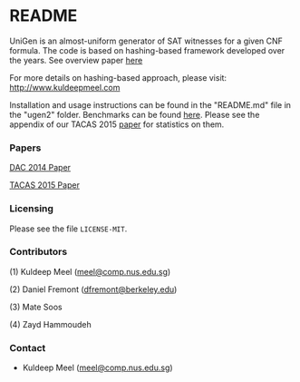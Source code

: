 # README #
UniGen is an almost-uniform generator of SAT witnesses for a given CNF formula. The code is based on hashing-based framework developed over the years. See overview paper [here](http://www.cs.rice.edu/~kgm2/Papers/BNP16.pdf) 

For more details on hashing-based approach, please visit: http://www.kuldeepmeel.com

Installation and usage instructions can be found in the "README.md" file in the "ugen2" folder.
Benchmarks can be found [here](https://github.com/meelgroup/unigen-benchmarks). Please see the appendix of our TACAS 2015 [paper](http://www.comp.nus.edu.sg/~meel/Papers/Tacas15.pdf) for statistics on them.

### Papers ###
[DAC 2014 Paper](http://www.comp.nus.edu.sg/~meel/Papers/DAC2014.pdf)

[TACAS 2015 Paper](http://www.comp.nus.edu.sg/~meel/Papers/Tacas15.pdf)
### Licensing ###
Please see the file `LICENSE-MIT`.

### Contributors ###

(1) Kuldeep Meel (meel@comp.nus.edu.sg)

(2) Daniel Fremont (dfremont@berkeley.edu)

(3) Mate Soos

(4) Zayd Hammoudeh

### Contact ###
* Kuldeep Meel (meel@comp.nus.edu.sg)

